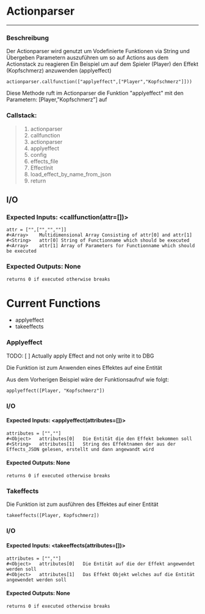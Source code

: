 # Actionparser 

---

### Beschreibung 

Der Actionparser wird genutzt um Vodefinierte Funktionen via String und Übergeben Parametern auszuführen um so auf Actions aus dem Actionstack zu reagieren 
Ein Beispiel um auf dem Spieler (Player) den Effekt (Kopfschmerz) anzuwenden (applyeffect)

`actionparser.callfunction(["applyeffect",["Player","Kopfschmerz"]]))`

Diese Methode ruft im Actionparser die Funktion "applyeffect" mit den Parametern: [Player,"Kopfschmerz"] auf


### Callstack: 

>1. actionparser
>2. callfunction
>3. actionparser
>4. applyeffect
>5. config
>6. effects_file
>7. EffectInit
>8. load_effect_by_name_from_json
>9. return


## I/O 

### Expected Inputs: <callfunction(attr=[])>
    attr = ["",["","",""]]  
    #<Array>    Multidimensional Array Consisting of attr[0] and attr[1]
    #<String>   attr[0] String of Functionname which should be executed
    #<Array>    attr[1] Array of Parameters for Functionname which should be executed

### Expected Outputs: None
    returns 0 if executed otherwise breaks



# Current Functions

- applyeffect
- takeeffects

### Applyeffect

TODO:
[ ] Actually apply Effect and not only write it to DBG

Die Funktion ist zum Anwenden eines Effektes auf eine Entität

Aus dem Vorherigen Beispiel wäre der Funktionsaufruf wie folgt:

`applyeffect([Player, "Kopfschmerz"])`

### I/O 

#### Expected Inputs: <applyeffect(attributes=[])>
    attributes = ["",""]  
    #<Object>   attributes[0]   Die Entität die den Effekt bekommen soll 
    #<String>   attributes[1]   String des Effektnamen der aus der Effects_JSON gelesen, erstellt und dann angewandt wird
    
#### Expected Outputs: None
    returns 0 if executed otherwise breaks


### Takeffects

Die Funktion ist zum ausführen des Effektes auf einer Entität

`takeeffects([Player, Kopfschmerz])`

### I/O 

#### Expected Inputs: <takeeffects(attributes=[])>
    attributes = ["",""]  
    #<Object>   attributes[0]   Die Entität auf die der Effekt angewendet werden soll 
    #<Object>   attributes[1]   Das Effekt Objekt welches auf die Entität angewendet werden soll
    
#### Expected Outputs: None
    returns 0 if executed otherwise breaks
